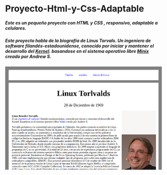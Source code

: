 # Proyecto-Html-y-Css-Adaptable
##### Este es un pequeño proyecto con HTML y CSS , **responsivo**, adaptable a celulares.
##### Este proyecto habla de la biografia de **Linus Torvals**. Un ingeniero de software **filandés-estadounidense**, conocido por iniciar y mantener el desarrollo del [Kernel](https://www.redhat.com/es/topics/linux/what-is-the-linux-kernel). basandose en el sistema operativo libre [Minix](https://hardzone.es/reportajes/que-es/minix-intel/) creado por Andrew S.

![Esta es una imagen del sitio](https://github.com/camilo7896/Proyecto-Html-y-Css-Adaptable/blob/main/torvalds.png
)



